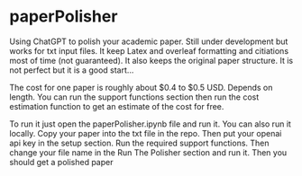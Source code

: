 # paperPolisher
Using ChatGPT to polish your academic paper. Still under development but works for txt input files. It keep Latex and overleaf formatting and citiations most of time (not guaranteed). It also keeps the original paper structure. It is not perfect but it is a good start...

The cost for one paper is roughly about $0.4 to $0.5 USD. Depends on length. You can run the support functions section then run the cost estimation function to get an estimate of the cost for free.

To run it just open the paperPolisher.ipynb file and run it. You can also run it locally. 
Copy your paper into the txt file in the repo.
Then put your openai api key in the setup section.
Run the required support functions.
Then change your file name in the Run The Polisher section and run it. Then you should get a polished paper